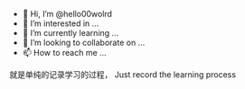 - 👋 Hi, I’m @hello00wolrd
- 👀 I’m interested in ...
- 🌱 I’m currently learning ...
- 💞️ I’m looking to collaborate on ...
- 📫 How to reach me ...

<!---
hello00wolrd/hello00wolrd is a ✨ special ✨ repository because its `README.md` (this file) appears on your GitHub profile.
You can click the Preview link to take a look at your changes.
--->

就是单纯的记录学习的过程，
Just record the learning process
